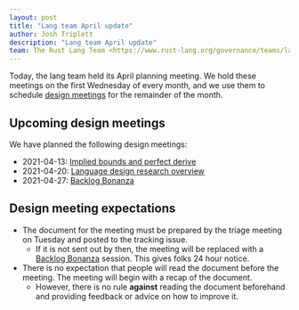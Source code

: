 ```yaml
---
layout: post
title: "Lang team April update"
author: Josh Triplett
description: "Lang team April update"
team: The Rust Lang Team <https://www.rust-lang.org/governance/teams/lang>
---
```


Today, the lang team held its April planning meeting. We hold these meetings on the first Wednesday of every month, and we use them to schedule [design meetings](https://lang-team.rust-lang.org/meetings/design.html) for the remainder of the month.

## Upcoming design meetings

We have planned the following design meetings:

* 2021-04-13: [Implied bounds and perfect derive](https://github.com/rust-lang/lang-team/issues/152)
* 2021-04-20: [Language design research overview](https://github.com/rust-lang/lang-team/issues/155)
* 2021-04-27: [Backlog Bonanza](https://lang-team.rust-lang.org/meetings/backlog-bonanza.html)

## Design meeting expectations

* The document for the meeting must be prepared by the triage meeting on Tuesday and posted to the tracking issue.
    * If it is not sent out by then, the meeting will be replaced with a [Backlog Bonanza](https://lang-team.rust-lang.org/meetings/backlog-bonanza.html) session. This gives folks 24 hour notice.
* There is no expectation that people will read the document before the meeting. The meeting will begin with a recap of the document.
    * However, there is no rule **against** reading the document beforehand and providing feedback or advice on how to improve it.
